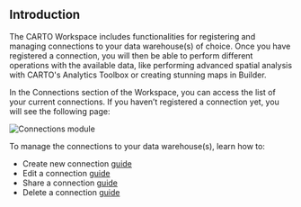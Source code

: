 ## Introduction

The CARTO Workspace includes functionalities for registering and managing connections to your data warehouse(s) of choice. Once you have registered a connection, you will then be able to perform different operations with the available data, like performing advanced spatial analysis with CARTO's Analytics Toolbox or creating stunning maps in Builder.

In the Connections section of the Workspace, you can access the list of your current connections. If you haven’t registered a connection yet, you will see the following page:

![Connections module](/img/cloud-native-workspace/connections/the_connections_the_cartodw.png)

To manage the connections to your data warehouse(s), learn how to:

- Create new connection [guide](../../connections/creating-a-connection)
- Edit a connection [guide](../../connections/editing-a-connection)
- Share a connection [guide](../../connections/sharing-a-connection)
- Delete a connection [guide](../../connections/deleting-a-connection)

